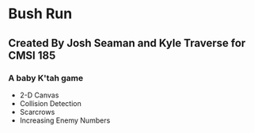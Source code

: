 # Bush Run

## Created By Josh Seaman and Kyle Traverse for CMSI 185

### A baby K'tah game

  * 2-D Canvas
  * Collision Detection
  * Scarcrows
  * Increasing Enemy Numbers
